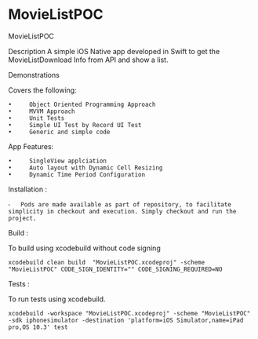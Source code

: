 # MovieListPOC
MovieListPOC


Description
A simple iOS Native app developed in Swift to get the MovieListDownload Info from API and show a list.

Demonstrations

Covers the following:

	•	  Object Oriented Programming Approach
	•	  MVVM Approach
	•	  Unit Tests
	•	  Simple UI Test by Record UI Test
	•	  Generic and simple code

App Features:

	•	  SingleView applciation
	•	  Auto layout with Dynamic Cell Resizing
	•	  Dynamic Time Period Configuration


Installation :

	⁃	Pods are made available as part of repository, to facilitate simplicity in checkout and execution. Simply checkout and run the project.

Build :

To build using xcodebuild without code signing

	xcodebuild clean build  "MovieListPOC.xcodeproj" -scheme "MovieListPOC" CODE_SIGN_IDENTITY="" CODE_SIGNING_REQUIRED=NO

Tests :

To run tests using xcodebuild.

	xcodebuild -workspace "MovieListPOC.xcodeproj" -scheme "MovieListPOC" -sdk iphonesimulator -destination 'platform=iOS Simulator,name=iPad pro,OS 10.3' test
